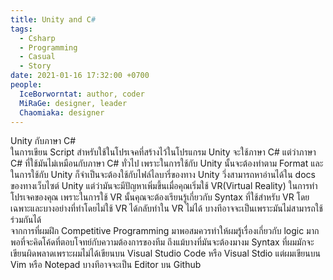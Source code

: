 ```yaml
---
title: Unity and C#
tags:
  - Csharp
  - Programming
  - Casual
  - Story
date: 2021-01-16 17:32:00 +0700
people: 
  IceBorworntat: author, coder
  MiRaGe: designer, leader
  Chaomiaka: designer 
---
```


Unity กับภาษา C#  
ในการเขียน Script สำหรับใช้ในโปรเจคที่สร้างไว้ในโปรแกรม Unity จะใช้ภาษา C# แต่ว่าภาษา C# ที่ใช้มันไม่เหมือนกับภาษา C# ทั่วไป เพราะในการใช้กับ Unity นั้นจะต้องทำตาม Format และในการใช้กับ Unity ก็จำเป็นจะต้องใช้กับไฟล์ไลบารี่ของทาง Unity วึ่งสามารถหาอ่านได้ใน docs ของทางเว็บไซต์ Unity แต่ว่ามันจะมีปัญหาเพิ่มขึ้นเมื่อคุณเริ่มใช้ VR(Virtual Reality) ในการทำโปรเจคของคุณ เพราะในการใช้ VR นั้นคุณจะต้องเรียนรู้เกี่ยวกับ Syntax ที่ใช้สำหรับ VR โดยเฉพาะและบางอย่างที่ทำโดยไม่ใช้ VR ได้กลับทำใน VR ไม่ได้ บางทีอาจจะเป็นเพราะมันไม่สามารถใช้ร่วมกันได้  
จากการที่ผมฝึก Competitive Programming มาพอสมควรทำให้ผมรู้เรื่องเกี่ยวกับ logic มากพอที่จะคิดโค้ดที่ตอบโจทย์กับความต้องการของทีม ถึงแม้บางที่มันจะต้องมางม Syntax ที่ผมมักจะเขียนผิดพลาดเพราะผมไม่ได้เขียนบน Visual Studio Code หรือ Visual Stdio แต่ผมเขียนบน Vim หรือ Notepad บางทีอาจจะเป็น Editor บน Github  